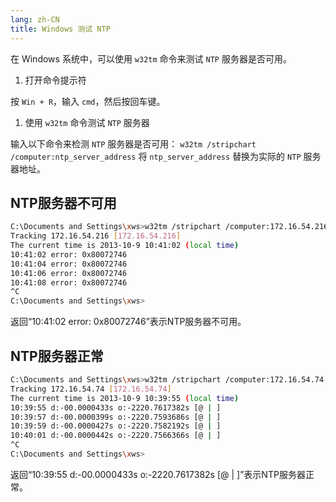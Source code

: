 ```yaml
---
lang: zh-CN
title: Windows 测试 NTP
---
```


在 Windows 系统中，可以使用 `w32tm` 命令来测试 `NTP` 服务器是否可用。

1. 打开命令提示符

按 `Win + R`，输入 `cmd`，然后按回车键。

1. 使用 `w32tm` 命令测试 `NTP` 服务器

输入以下命令来检测 `NTP` 服务器是否可用： `w32tm /stripchart /computer:ntp_server_address` 将 `ntp_server_address` 替换为实际的 `NTP` 服务器地址。

## NTP服务器不可用

```bash
C:\Documents and Settings\xws>w32tm /stripchart /computer:172.16.54.216
Tracking 172.16.54.216 [172.16.54.216]
The current time is 2013-10-9 10:41:02 (local time)
10:41:02 error: 0x80072746
10:41:04 error: 0x80072746
10:41:06 error: 0x80072746
10:41:08 error: 0x80072746
^C
C:\Documents and Settings\xws>
```

返回“10:41:02 error: 0x80072746”表示NTP服务器不可用。

## NTP服务器正常

```bash
C:\Documents and Settings\xws>w32tm /stripchart /computer:172.16.54.74
Tracking 172.16.54.74 [172.16.54.74]
The current time is 2013-10-9 10:39:55 (local time)
10:39:55 d:-00.0000433s o:-2220.7617382s [@ | ]
10:39:57 d:-00.0000399s o:-2220.7593686s [@ | ]
10:39:59 d:-00.0000427s o:-2220.7582192s [@ | ]
10:40:01 d:-00.0000442s o:-2220.7566366s [@ | ]
^C
C:\Documents and Settings\xws> 
```

返回“10:39:55 d:-00.0000433s o:-2220.7617382s [@ | ]”表示NTP服务器正常。